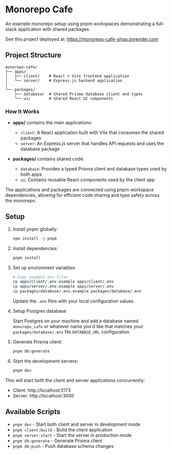 # Monorepo Cafe

An example monorepo setup using pnpm workspaces demonstrating a full-stack application with shared packages.

See this project deployed at: https://monorepo-cafe-shop.onrender.com

## Project Structure

```
monorepo-cafe/
├── apps/
│   ├── client/    # React + Vite frontend application
│   └── server/    # Express.js backend application
│
└── packages/
    ├── database/  # Shared Prisma database client and types
    └── ui/        # Shared React UI components
```

### How It Works

- **apps/** contains the main applications:

  - `client`: A React application built with Vite that consumes the shared packages
  - `server`: An Express.js server that handles API requests and uses the database package

- **packages/** contains shared code:
  - `database`: Provides a typed Prisma client and database types used by both apps
  - `ui`: Contains reusable React components used by the client app

The applications and packages are connected using pnpm workspace dependencies, allowing for efficient code sharing and type safety across the monorepo.

## Setup

1. Install pnpm globally:

   ```bash
   npm install -g pnpm
   ```

2. Install dependencies:

   ```bash
   pnpm install
   ```

3. Set up environment variables:

   ```bash
   # Copy example env files
   cp apps/client/.env.example apps/client/.env
   cp apps/server/.env.example apps/server/.env
   cp packages/database/.env.example packages/database/.env
   ```

   Update the `.env` files with your local configuration values.

4. Setup Postgres database:

   Start Postgres on your machine and add a database named `monorepo_cafe` or whatever name you'd like that matches your `packages/database/.env` file `DATABASE_URL` configuration.

5. Generate Prisma client:

   ```bash
   pnpm db:generate
   ```

6. Start the development servers:
   ```bash
   pnpm dev
   ```

This will start both the client and server applications concurrently:

- Client: http://localhost:5173
- Server: http://localhost:3000

## Available Scripts

- `pnpm dev` - Start both client and server in development mode
- `pnpm client:build` - Build the client application
- `pnpm server:start` - Start the server in production mode
- `pnpm db:generate` - Generate Prisma client
- `pnpm db:push` - Push database schema changes
